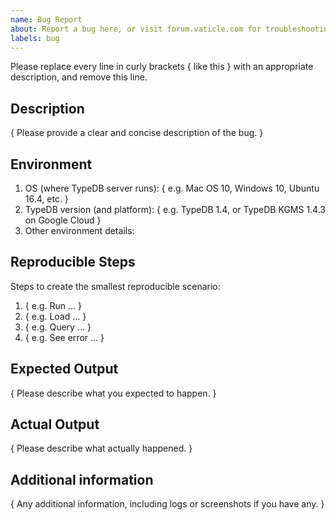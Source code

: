 ```yaml
---
name: Bug Report
about: Report a bug here, or visit forum.vaticle.com for troubleshooting discussions
labels: bug
---
```


Please replace every line in curly brackets { like this } with an appropriate description, and remove this line.

## Description

{ Please provide a clear and concise description of the bug. }

## Environment

1. OS (where TypeDB server runs): { e.g. Mac OS 10, Windows 10, Ubuntu 16.4, etc. }
2. TypeDB version (and platform): { e.g. TypeDB 1.4, or TypeDB KGMS 1.4.3 on Google Cloud }
3. Other environment details:

## Reproducible Steps

Steps to create the smallest reproducible scenario:
1. { e.g. Run ... }
2. { e.g. Load ... }
3. { e.g. Query ... }
4. { e.g. See error ... }

## Expected Output

{ Please describe what you expected to happen. }

## Actual Output

{ Please describe what actually happened. }
 
## Additional information

{ Any additional information, including logs or screenshots if you have any. }
